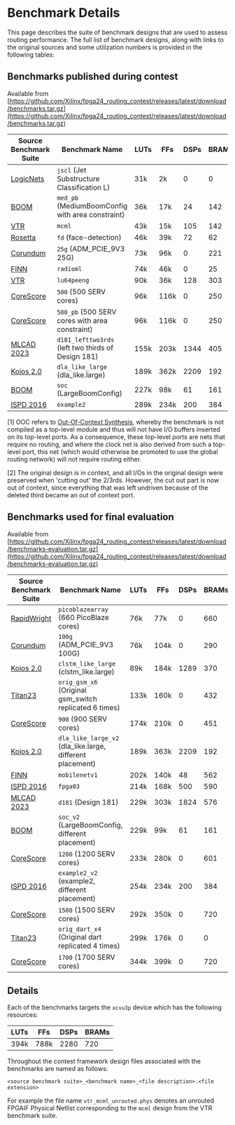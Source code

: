 # Benchmark Details

This page describes the suite of benchmark designs that are used to assess
routing performance. The full list of benchmark designs, along with links to
the original sources and some utilization numbers is provided in the following
tables:

## Benchmarks published during contest

Available from [https://github.com/Xilinx/fpga24_routing_contest/releases/latest/download/benchmarks.tar.gz](https://github.com/Xilinx/fpga24_routing_contest/releases/latest/download/benchmarks.tar.gz)

|Source Benchmark Suite|Benchmark Name|LUTs|FFs|DSPs|BRAMs|OOC [1]|
|----------------------|--------------|----|---|----|-----|-------|
| [LogicNets](https://github.com/Xilinx/logicnets)                                                                        |`jscl` (Jet Substructure Classification L)         |31k |2k  |0   |0  |Y   |
| [BOOM](https://docs.boom-core.org/en/latest/sections/intro-overview/boom.html)                                          |`med_pb` (MediumBoomConfig with area constraint)   |36k |17k |24  |142|N   |
| [VTR](https://docs.verilogtorouting.org/en/latest/vtr/benchmarks/#vtr-benchmarks)                                       |`mcml`                                             |43k |15k |105 |142|Y   |
| [Rosetta](https://github.com/cornell-zhang/rosetta)                                                                     |`fd` (face-detection)                              |46k |39k |72  |62 |Y   |
| [Corundum](https://github.com/corundum/corundum)                                                                        |`25g` (ADM_PCIE_9V3 25G)                           |73k |96k |0   |221|N   |
| [FINN](https://github.com/Xilinx/finn)                                                                                  |`radioml`                                          |74k |46k |0   |25 |Y   |
| [VTR](https://github.com/verilog-to-routing/vtr-verilog-to-routing/blob/master/vtr_flow/benchmarks/verilog/LU64PEEng.v) |`lu64peeng`                                        |90k |36k |128 |303|Y   |
| [CoreScore](https://github.com/olofk/corescore)                                                                         |`500` (500 SERV cores)                             |96k |116k|0   |250|N   |
| [CoreScore](https://github.com/olofk/corescore)                                                                         |`500_pb` (500 SERV cores with area constraint)     |96k |116k|0   |250|N   |
| [MLCAD 2023](https://mlcad-workshop.org/1st-mlcad-contest/)                                                             |`d181_lefttwo3rds` (left two thirds of Design 181) |155k|203k|1344|405|N[2]|
| [Koios 2.0](https://docs.verilogtorouting.org/en/latest/vtr/benchmarks/#koios-2-0-benchmarks)                           |`dla_like_large` (dla_like.large)                  |189k|362k|2209|192|Y   |
| [BOOM](https://docs.boom-core.org/en/latest/sections/intro-overview/boom.html)                                          |`soc` (LargeBoomConfig)                            |227k|98k |61  |161|Y   |
| [ISPD 2016](https://www.ispd.cc/contests/16/ispd2016_contest.html)                                                      |`example2`                                         |289k|234k|200 |384|N   |

[1] OOC refers to [Out-Of-Context Synthesis](https://docs.xilinx.com/r/en-US/ug949-vivado-design-methodology/Out-of-Context-Synthesis),
whereby the benchmark is not compiled as a top-level module and thus will not have I/O buffers inserted on its top-level ports.
As a consequence, these top-level ports are nets that require no routing, and where the clock net is also derived from such a top-level
port, this net (which would otherwise be promoted to use the global routing network) will not require routing either.

[2] The original design is in context, and all I/Os in the original design were
preserved when 'cutting out' the 2/3rds. However, the cut out part is now out
of context, since everything that was left undriven because of the deleted
third became an out of context port.

## Benchmarks used for final evaluation

Available from [https://github.com/Xilinx/fpga24_routing_contest/releases/latest/download/benchmarks-evaluation.tar.gz](https://github.com/Xilinx/fpga24_routing_contest/releases/latest/download/benchmarks-evaluation.tar.gz)

|Source Benchmark Suite|Benchmark Name|LUTs|FFs|DSPs|BRAMs|OOC [1]|
|----------------------|--------------|----|---|----|-----|-------|
| [RapidWright](https://github.com/Xilinx/RapidWright)                                                                    |`picoblazearray` (660 PicoBlaze cores)                 |76k |77k  |0   |660|Y   |
| [Corundum](https://github.com/corundum/corundum)                                                                        |`100g` (ADM_PCIE_9V3 100G)                             |76k |104k |0   |290|N   |
| [Koios 2.0](https://docs.verilogtorouting.org/en/latest/vtr/benchmarks/#koios-2-0-benchmarks)                           |`clstm_like_large` (clstm_like.large)                  |89k |184k |1289|370|Y   |
| [Titan23](https://docs.verilogtorouting.org/en/latest/vtr/benchmarks/#titan-benchmarks)                                 |`orig_gsm_x6` (Original gsm_switch replicated 6 times) |133k|160k |0   |432|Y   |
| [CoreScore](https://github.com/olofk/corescore)                                                                         |`900` (900 SERV cores)                                 |174k|210k |0   |451|N   |
| [Koios 2.0](https://docs.verilogtorouting.org/en/latest/vtr/benchmarks/#koios-2-0-benchmarks)                           |`dla_like_large_v2` (dla_like.large, different placement)|189k|363k |2209|192|Y   |
| [FINN](https://github.com/Xilinx/finn)                                                                                  |`mobilenetv1`                                          |202k|140k |48  |562|Y   |
| [ISPD 2016](https://www.ispd.cc/contests/16/ispd2016_contest.html)                                                      |`fpga03`                                               |214k|168k |500 |590|N   |
| [MLCAD 2023](https://mlcad-workshop.org/1st-mlcad-contest/)                                                             |`d181` (Design 181)                                    |229k|303k |1824|576|N   |
| [BOOM](https://docs.boom-core.org/en/latest/sections/intro-overview/boom.html)                                          |`soc_v2` (LargeBoomConfig, different placement)        |229k|99k  |61  |161|Y   |
| [CoreScore](https://github.com/olofk/corescore)                                                                         |`1200` (1200 SERV cores)                               |233k|280k |0   |601|N   |
| [ISPD 2016](https://www.ispd.cc/contests/16/ispd2016_contest.html)                                                      |`example2_v2` (example2, different placement)          |254k|234k |200 |384|N   |
| [CoreScore](https://github.com/olofk/corescore)                                                                         |`1500` (1500 SERV cores)                               |292k|350k |0   |720|N   |
| [Titan23](https://docs.verilogtorouting.org/en/latest/vtr/benchmarks/#titan-benchmarks)                                 |`orig_dart_x4` (Original dart replicated 4 times)      |299k|176k |0   |0  |Y   |
| [CoreScore](https://github.com/olofk/corescore)                                                                         |`1700` (1700 SERV cores)                               |344k|399k |0   |720|N   |

## Details

Each of the benchmarks targets the `xcvu3p` device which has the following resources:

|LUTs|FFs |DSPs|BRAMs|
|----|----|----|-----|
|394k|788k|2280|720  |

Throughout the contest framework design files associated with
the benchmarks are named as follows:

```
<source benchmark suite>_<benchmark name>_<file description>.<file extension>
```

For example the file name `vtr_mcml_unrouted.phys` denotes an unrouted FPGAIF
Physical Netlist corresponding to the `mcml` design from the VTR benchmark
suite.
